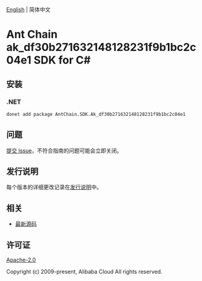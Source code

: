 [English](README.md) | 简体中文

# Ant Chain ak_df30b271632148128231f9b1bc2c04e1 SDK for C#

## 安装

### .NET

```bash
donet add package AntChain.SDK.Ak_df30b271632148128231f9b1bc2c04e1
```

## 问题

[提交 Issue](https://github.com/alipay/antchain-openapi-prod-sdk/issues/new)，不符合指南的问题可能会立即关闭。

## 发行说明

每个版本的详细更改记录在[发行说明](./ChangeLog.txt)中。

## 相关

* [最新源码](https://github.com/antchain-openapi-prod-sdk)

## 许可证

[Apache-2.0](http://www.apache.org/licenses/LICENSE-2.0)

Copyright (c) 2009-present, Alibaba Cloud All rights reserved.
